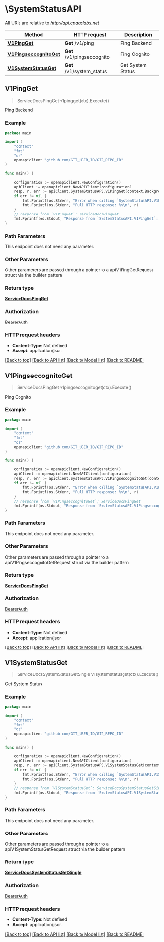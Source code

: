 # \SystemStatusAPI

All URIs are relative to *http://api.cpaaslabs.net*

Method | HTTP request | Description
------------- | ------------- | -------------
[**V1PingGet**](SystemStatusAPI.md#V1PingGet) | **Get** /v1/ping | Ping Backend
[**V1PingseccognitoGet**](SystemStatusAPI.md#V1PingseccognitoGet) | **Get** /v1/pingseccognito | Ping Cognito
[**V1SystemStatusGet**](SystemStatusAPI.md#V1SystemStatusGet) | **Get** /v1/system_status | Get System Status



## V1PingGet

> ServiceDocsPingGet v1pingget(ctx).Execute()

Ping Backend



### Example

```go
package main

import (
	"context"
	"fmt"
	"os"
	openapiclient "github.com/GIT_USER_ID/GIT_REPO_ID"
)

func main() {

	configuration := openapiclient.NewConfiguration()
	apiClient := openapiclient.NewAPIClient(configuration)
	resp, r, err := apiClient.SystemStatusAPI.V1PingGet(context.Background()).Execute()
	if err != nil {
		fmt.Fprintf(os.Stderr, "Error when calling `SystemStatusAPI.V1PingGet``: %v\n", err)
		fmt.Fprintf(os.Stderr, "Full HTTP response: %v\n", r)
	}
	// response from `V1PingGet`: ServiceDocsPingGet
	fmt.Fprintf(os.Stdout, "Response from `SystemStatusAPI.V1PingGet`: %v\n", resp)
}
```

### Path Parameters

This endpoint does not need any parameter.

### Other Parameters

Other parameters are passed through a pointer to a apiV1PingGetRequest struct via the builder pattern


### Return type

[**ServiceDocsPingGet**](ServiceDocsPingGet.md)

### Authorization

[BearerAuth](../README.md#BearerAuth)

### HTTP request headers

- **Content-Type**: Not defined
- **Accept**: application/json

[[Back to top]](#) [[Back to API list]](../README.md#documentation-for-api-endpoints)
[[Back to Model list]](../README.md#documentation-for-models)
[[Back to README]](../README.md)


## V1PingseccognitoGet

> ServiceDocsPingGet v1pingseccognitoget(ctx).Execute()

Ping Cognito



### Example

```go
package main

import (
	"context"
	"fmt"
	"os"
	openapiclient "github.com/GIT_USER_ID/GIT_REPO_ID"
)

func main() {

	configuration := openapiclient.NewConfiguration()
	apiClient := openapiclient.NewAPIClient(configuration)
	resp, r, err := apiClient.SystemStatusAPI.V1PingseccognitoGet(context.Background()).Execute()
	if err != nil {
		fmt.Fprintf(os.Stderr, "Error when calling `SystemStatusAPI.V1PingseccognitoGet``: %v\n", err)
		fmt.Fprintf(os.Stderr, "Full HTTP response: %v\n", r)
	}
	// response from `V1PingseccognitoGet`: ServiceDocsPingGet
	fmt.Fprintf(os.Stdout, "Response from `SystemStatusAPI.V1PingseccognitoGet`: %v\n", resp)
}
```

### Path Parameters

This endpoint does not need any parameter.

### Other Parameters

Other parameters are passed through a pointer to a apiV1PingseccognitoGetRequest struct via the builder pattern


### Return type

[**ServiceDocsPingGet**](ServiceDocsPingGet.md)

### Authorization

[BearerAuth](../README.md#BearerAuth)

### HTTP request headers

- **Content-Type**: Not defined
- **Accept**: application/json

[[Back to top]](#) [[Back to API list]](../README.md#documentation-for-api-endpoints)
[[Back to Model list]](../README.md#documentation-for-models)
[[Back to README]](../README.md)


## V1SystemStatusGet

> ServiceDocsSystemStatusGetSingle v1systemstatusget(ctx).Execute()

Get System Status



### Example

```go
package main

import (
	"context"
	"fmt"
	"os"
	openapiclient "github.com/GIT_USER_ID/GIT_REPO_ID"
)

func main() {

	configuration := openapiclient.NewConfiguration()
	apiClient := openapiclient.NewAPIClient(configuration)
	resp, r, err := apiClient.SystemStatusAPI.V1SystemStatusGet(context.Background()).Execute()
	if err != nil {
		fmt.Fprintf(os.Stderr, "Error when calling `SystemStatusAPI.V1SystemStatusGet``: %v\n", err)
		fmt.Fprintf(os.Stderr, "Full HTTP response: %v\n", r)
	}
	// response from `V1SystemStatusGet`: ServiceDocsSystemStatusGetSingle
	fmt.Fprintf(os.Stdout, "Response from `SystemStatusAPI.V1SystemStatusGet`: %v\n", resp)
}
```

### Path Parameters

This endpoint does not need any parameter.

### Other Parameters

Other parameters are passed through a pointer to a apiV1SystemStatusGetRequest struct via the builder pattern


### Return type

[**ServiceDocsSystemStatusGetSingle**](ServiceDocsSystemStatusGetSingle.md)

### Authorization

[BearerAuth](../README.md#BearerAuth)

### HTTP request headers

- **Content-Type**: Not defined
- **Accept**: application/json

[[Back to top]](#) [[Back to API list]](../README.md#documentation-for-api-endpoints)
[[Back to Model list]](../README.md#documentation-for-models)
[[Back to README]](../README.md)

